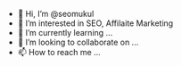 - 👋 Hi, I’m @seomukul
- 👀 I’m interested in SEO, Affilaite Marketing
- 🌱 I’m currently learning ...
- 💞️ I’m looking to collaborate on ...
- 📫 How to reach me ...

<!---
seomukul/seomukul is a ✨ special ✨ repository because its `README.md` (this file) appears on your GitHub profile.
You can click the Preview link to take a look at your changes.
--->
